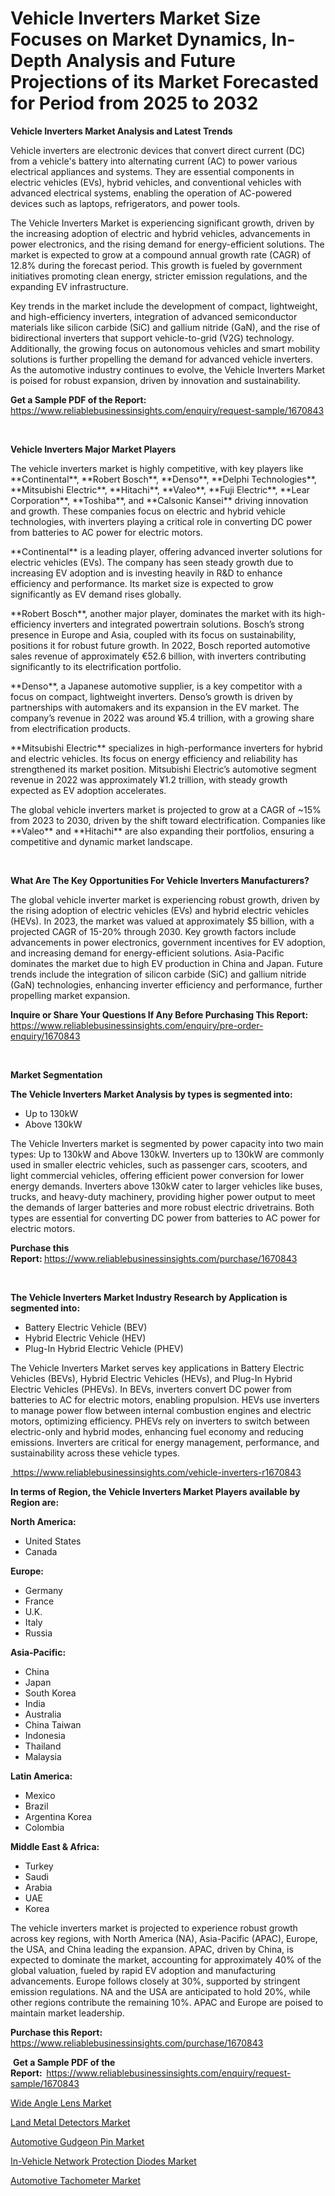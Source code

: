 <p><h1>Vehicle Inverters Market Size Focuses on Market Dynamics, In-Depth Analysis and Future Projections of its Market Forecasted for Period from 2025 to 2032</h1></p><p><strong>Vehicle Inverters Market Analysis and Latest Trends</strong></p>
<p><p>Vehicle inverters are electronic devices that convert direct current (DC) from a vehicle's battery into alternating current (AC) to power various electrical appliances and systems. They are essential components in electric vehicles (EVs), hybrid vehicles, and conventional vehicles with advanced electrical systems, enabling the operation of AC-powered devices such as laptops, refrigerators, and power tools.</p><p>The Vehicle Inverters Market is experiencing significant growth, driven by the increasing adoption of electric and hybrid vehicles, advancements in power electronics, and the rising demand for energy-efficient solutions. The market is expected to grow at a compound annual growth rate (CAGR) of 12.8% during the forecast period. This growth is fueled by government initiatives promoting clean energy, stricter emission regulations, and the expanding EV infrastructure.</p><p>Key trends in the market include the development of compact, lightweight, and high-efficiency inverters, integration of advanced semiconductor materials like silicon carbide (SiC) and gallium nitride (GaN), and the rise of bidirectional inverters that support vehicle-to-grid (V2G) technology. Additionally, the growing focus on autonomous vehicles and smart mobility solutions is further propelling the demand for advanced vehicle inverters. As the automotive industry continues to evolve, the Vehicle Inverters Market is poised for robust expansion, driven by innovation and sustainability.</p></p>
<p><strong>Get a Sample PDF of the Report:&nbsp;</strong> <a href="https://www.reliablebusinessinsights.com/enquiry/request-sample/1670843?utm_campaign=1138&utm_medium=2&utm_source=Github&utm_content=ia&utm_term=21012025&utm_id=vehicle-inverters">https://www.reliablebusinessinsights.com/enquiry/request-sample/1670843</a></p>
<p>&nbsp;</p>
<p><strong>Vehicle Inverters Major Market Players</strong></p>
<p><p>The vehicle inverters market is highly competitive, with key players like **Continental**, **Robert Bosch**, **Denso**, **Delphi Technologies**, **Mitsubishi Electric**, **Hitachi**, **Valeo**, **Fuji Electric**, **Lear Corporation**, **Toshiba**, and **Calsonic Kansei** driving innovation and growth. These companies focus on electric and hybrid vehicle technologies, with inverters playing a critical role in converting DC power from batteries to AC power for electric motors.</p><p>**Continental** is a leading player, offering advanced inverter solutions for electric vehicles (EVs). The company has seen steady growth due to increasing EV adoption and is investing heavily in R&D to enhance efficiency and performance. Its market size is expected to grow significantly as EV demand rises globally.</p><p>**Robert Bosch**, another major player, dominates the market with its high-efficiency inverters and integrated powertrain solutions. Bosch’s strong presence in Europe and Asia, coupled with its focus on sustainability, positions it for robust future growth. In 2022, Bosch reported automotive sales revenue of approximately €52.6 billion, with inverters contributing significantly to its electrification portfolio.</p><p>**Denso**, a Japanese automotive supplier, is a key competitor with a focus on compact, lightweight inverters. Denso’s growth is driven by partnerships with automakers and its expansion in the EV market. The company’s revenue in 2022 was around ¥5.4 trillion, with a growing share from electrification products.</p><p>**Mitsubishi Electric** specializes in high-performance inverters for hybrid and electric vehicles. Its focus on energy efficiency and reliability has strengthened its market position. Mitsubishi Electric’s automotive segment revenue in 2022 was approximately ¥1.2 trillion, with steady growth expected as EV adoption accelerates.</p><p>The global vehicle inverters market is projected to grow at a CAGR of ~15% from 2023 to 2030, driven by the shift toward electrification. Companies like **Valeo** and **Hitachi** are also expanding their portfolios, ensuring a competitive and dynamic market landscape.</p></p>
<p>&nbsp;</p>
<p><strong>What Are The Key Opportunities For Vehicle Inverters Manufacturers?</strong></p>
<p><p>The global vehicle inverter market is experiencing robust growth, driven by the rising adoption of electric vehicles (EVs) and hybrid electric vehicles (HEVs). In 2023, the market was valued at approximately $5 billion, with a projected CAGR of 15-20% through 2030. Key growth factors include advancements in power electronics, government incentives for EV adoption, and increasing demand for energy-efficient solutions. Asia-Pacific dominates the market due to high EV production in China and Japan. Future trends include the integration of silicon carbide (SiC) and gallium nitride (GaN) technologies, enhancing inverter efficiency and performance, further propelling market expansion.</p></p>
<p><strong>Inquire or Share Your Questions If Any Before Purchasing This Report:</strong> <a href="https://www.reliablebusinessinsights.com/enquiry/pre-order-enquiry/1670843?utm_campaign=1138&utm_medium=2&utm_source=Github&utm_content=ia&utm_term=21012025&utm_id=vehicle-inverters">https://www.reliablebusinessinsights.com/enquiry/pre-order-enquiry/1670843</a></p>
<p>&nbsp;</p>
<p><strong>Market Segmentation</strong></p>
<p><strong>The Vehicle Inverters Market Analysis by types is segmented into:</strong></p>
<p><ul><li>Up to 130kW</li><li>Above 130kW</li></ul></p>
<p><p>The Vehicle Inverters market is segmented by power capacity into two main types: Up to 130kW and Above 130kW. Inverters up to 130kW are commonly used in smaller electric vehicles, such as passenger cars, scooters, and light commercial vehicles, offering efficient power conversion for lower energy demands. Inverters above 130kW cater to larger vehicles like buses, trucks, and heavy-duty machinery, providing higher power output to meet the demands of larger batteries and more robust electric drivetrains. Both types are essential for converting DC power from batteries to AC power for electric motors.</p></p>
<p><strong>Purchase this Report:&nbsp;</strong><a href="https://www.reliablebusinessinsights.com/purchase/1670843?utm_campaign=1138&utm_medium=2&utm_source=Github&utm_content=ia&utm_term=21012025&utm_id=vehicle-inverters">https://www.reliablebusinessinsights.com/purchase/1670843</a></p>
<p>&nbsp;</p>
<p><strong>The Vehicle Inverters Market Industry Research by Application is segmented into:</strong></p>
<p><ul><li>Battery Electric Vehicle (BEV)</li><li>Hybrid Electric Vehicle (HEV)</li><li>Plug-In Hybrid Electric Vehicle (PHEV)</li></ul></p>
<p><p>The Vehicle Inverters Market serves key applications in Battery Electric Vehicles (BEVs), Hybrid Electric Vehicles (HEVs), and Plug-In Hybrid Electric Vehicles (PHEVs). In BEVs, inverters convert DC power from batteries to AC for electric motors, enabling propulsion. HEVs use inverters to manage power flow between internal combustion engines and electric motors, optimizing efficiency. PHEVs rely on inverters to switch between electric-only and hybrid modes, enhancing fuel economy and reducing emissions. Inverters are critical for energy management, performance, and sustainability across these vehicle types.</p></p>
<p><a href="https://www.reliablebusinessinsights.com/vehicle-inverters-r1670843?utm_campaign=1138&utm_medium=2&utm_source=Github&utm_content=ia&utm_term=21012025&utm_id=vehicle-inverters">&nbsp;https://www.reliablebusinessinsights.com/vehicle-inverters-r1670843</a></p>
<p><strong>In terms of Region, the Vehicle Inverters Market Players available by Region are:</strong></p>
<p>
    <p> <strong> North America: </strong>
        <ul>
            <li>United States</li>
            <li>Canada</li>
        </ul>
        </p> 
    <p> <strong> Europe: </strong>
        <ul>
            <li>Germany</li>
            <li>France</li>
            <li>U.K.</li>
            <li>Italy</li>
            <li>Russia</li>
        </ul>
        </p> 
    <p> <strong> Asia-Pacific: </strong>
        <ul>
            <li>China</li>
            <li>Japan</li>
            <li>South Korea</li>
            <li>India</li>
            <li>Australia</li>
            <li>China Taiwan</li>
            <li>Indonesia</li>
            <li>Thailand</li>
            <li>Malaysia</li>
        </ul>
        </p> 
    <p> <strong> Latin America: </strong>
        <ul>
            <li>Mexico</li>
            <li>Brazil</li>
            <li>Argentina Korea</li>
            <li>Colombia</li>
        </ul>
        </p> 
    <p> <strong> Middle East & Africa: </strong>
        <ul>
            <li>Turkey</li>
            <li>Saudi</li>
            <li>Arabia</li>
            <li>UAE</li>
            <li>Korea</li>
        </ul>
    </p>
    </p>
<p><p>The vehicle inverters market is projected to experience robust growth across key regions, with North America (NA), Asia-Pacific (APAC), Europe, the USA, and China leading the expansion. APAC, driven by China, is expected to dominate the market, accounting for approximately 40% of the global valuation, fueled by rapid EV adoption and manufacturing advancements. Europe follows closely at 30%, supported by stringent emission regulations. NA and the USA are anticipated to hold 20%, while other regions contribute the remaining 10%. APAC and Europe are poised to maintain market leadership.</p></p>
<p><strong>Purchase this Report: </strong><a href="https://www.reliablebusinessinsights.com/purchase/1670843?utm_campaign=1138&utm_medium=2&utm_source=Github&utm_content=ia&utm_term=21012025&utm_id=vehicle-inverters">https://www.reliablebusinessinsights.com/purchase/1670843</a></p>
<p>&nbsp;<strong>Get a Sample PDF of the Report:&nbsp;&nbsp;</strong><a href="https://www.reliablebusinessinsights.com/enquiry/request-sample/1670843?utm_campaign=1138&utm_medium=2&utm_source=Github&utm_content=ia&utm_term=21012025&utm_id=vehicle-inverters">https://www.reliablebusinessinsights.com/enquiry/request-sample/1670843</a></p>
<p><strong></strong></p>
<p><p><a href="https://www.linkedin.com/pulse/wide-angle-lens-market-trends-revenue-forecast-94-cagr-2025-ylkbc?utm_campaign=1138&utm_medium=2&utm_source=Github&utm_content=ia&utm_term=21012025&utm_id=vehicle-inverters">Wide Angle Lens Market</a></p><p><a href="https://www.linkedin.com/pulse/land-metal-detectors-report-industry-analysis-growth-projections-lz2mf?utm_campaign=1138&utm_medium=2&utm_source=Github&utm_content=ia&utm_term=21012025&utm_id=vehicle-inverters">Land Metal Detectors Market</a></p><p><a href="https://github.com/norbeludie83/Market-Research-Report-List-1/blob/main/automotive-gudgeon-pin-market.md?utm_campaign=1138&utm_medium=2&utm_source=Github&utm_content=ia&utm_term=21012025&utm_id=vehicle-inverters">Automotive Gudgeon Pin Market</a></p><p><a href="https://www.linkedin.com/pulse/evaluating-in-vehicle-network-protection-diodes-market-2025-2032-pvt2e?utm_campaign=1138&utm_medium=2&utm_source=Github&utm_content=ia&utm_term=21012025&utm_id=vehicle-inverters">In-Vehicle Network Protection Diodes Market</a></p><p><a href="https://github.com/shirleenfraker87/Market-Research-Report-List-1/blob/main/automotive-tachometer-market.md?utm_campaign=1138&utm_medium=2&utm_source=Github&utm_content=ia&utm_term=21012025&utm_id=vehicle-inverters">Automotive Tachometer Market</a></p></p>